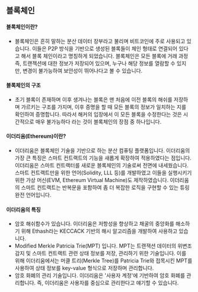 ## 블록체인

#### 블록체인이란?
  - 블록체인은 흔히 말하는 분산 데이터 장부라고 불리며 비트코인에 주로 사용되고 있습니다.
  이들은 P2P 방식을 기반으로 생성된 블록들이 체인 형태로 연결되어 있다고 해서 블록 체인이라고 명칭하게 되었습니다.
  블록체인은 모든 블록에 거래 과정 즉, 트랜젝션에 대한 정보가 저장되어 있으며, 누구나 해당 정보를 열람할 수 있지만, 변경이 불가능하여 보안성이 뛰어나다고 볼 수 있습니다.
  
  
#### 블록체인의 구조
  - 초기 블록이 존재하며 이후 생겨나는 블록은 맨 처음에 이전 블록의 해쉬를 저장하며 가르키는 구조를 가지며, 이후 증명을 할 때 모든 블록의 정보가 일치하는 지를 확인하여 증명합니다. 따라서 해커의 입장에서 이 모든 블록을 수정한다는 것은 시간적으로 매우 불가능하다 라는 것이 블록체인의 장점 중 하나입니다.


#### 이더리움(Ethereum)이란?
- 이더리움은 블록체인 기술을 기반으로 하는 분산 컴퓨팅 플랫폼입니다. 이더리움의 가장 큰 특징은 스마트 컨트랙트의 기능을 새롭게 확장하여 적용하였다는 점입니다. 이더리움은 스마트 컨트랙터를 새로운 블록체인의 기술로써 전면에 내세웠습니다. 스마트 컨트랙트만을 위한 언어(Solidity, LLL 등)를 개발하였고 이들을 실행시키기 위한 가상 머신(EVM, Ethereum Virtual Machine)도 제작하였습니다. 이더리움의 스마트 컨트랙트는 반복문을 포함하여 좀 더 복잡한 로직을 구현할 수 있는 튜링 완전 언어입니다.

#### 이더리움의 특징
- 암호 해쉬함수가 있습니다. 이더리움은 저항성을 향상하고 채굴의 중앙화를 해소하기 위해 Ethash라는 KECCACK 기반의 해시 알고리즘을 개발하여 사용하고 있습니다. 
- Modified Merkle Patricia Trie(MPT) 입니다. MPT는 트랜잭션 데이터의 위변조 감지 및 스마트 컨트랙트 관련 상태 정보를 저장, 관리하기 위한 기술입니다. 이를 위해 이더리움에서는 머클 트리(Merkle Tree)를 Patricia Trie와 접목시킨 MPT를 사용하여 상태 정보를 key-value 형식으로 저장하며 관리합니다. 
- 암호 화폐의 관리 기술입니다. 이더리움은 '사용자 계정'에 기반하여 암호 화폐를 관리합니다. 즉, 이더리움은 사용자를 중심으로 관리한다고 얘기할 수 있습니다.

